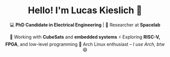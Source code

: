<h1 align="center">Hello! I'm Lucas Kieslich 👋</h1>

<p align="center">
  💻 <strong>PhD Candidate in Electrical Engineering</strong> | 🚀 Researcher at <strong>Spacelab</strong>  
</p>

<p align="center">
  📡 Working with <strong>CubeSats</strong> and <strong>embedded systems</strong>  
  ⚡ Exploring <strong>RISC-V, FPGA</strong>, and low-level programming  
  🐧 Arch Linux enthusiast – <em>I use Arch, btw</em> 😄  
</p>

